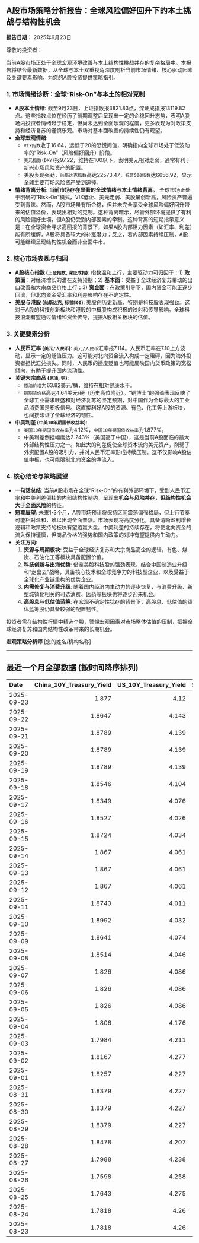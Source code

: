## A股市场策略分析报告：全球风险偏好回升下的本土挑战与结构性机会

**报告日期：** 2025年9月23日

尊敬的投资者：

当前A股市场正处于全球宏观环境改善与本土结构性挑战并存的复杂格局中。本报告将结合最新数据，从全球与本土双重视角深度剖析当前市场情绪、核心驱动因素及关键要素影响，为您的A股投资提供策略指引。

### 1. 市场情绪诊断：全球“Risk-On”与本土的相对克制

*   **A股本土情绪**: 截至9月23日，上证指数报3821.83点，深证成指报13119.82点。这些指数点位在经历了前期调整后呈现出一定的企稳回升态势，表明A股场内投资者情绪趋于稳定，但尚未达到全面乐观的程度，更多表现为对政策支持和经济复苏的谨慎乐观。市场对基本面改善的持续性仍有观望。
*   **全球宏观情绪**:
    *   `VIX指数`收于16.64，远低于20的恐慌阈值，明确指向全球市场处于低波动率的“Risk-On”（风险偏好回升）阶段。
    *   `美元指数(DXY)`报97.22，维持在100以下，表明美元相对走弱，通常有利于新兴市场风险资产的配置。
    *   美股表现强劲，`纳斯达克指数`高达22573.47，`标普500指数`达6656.92，显示全球主要市场风险资产受到追捧。
*   **情绪背离分析**: **当前市场存在显著的全球情绪与本土情绪背离。** 全球市场正处于明确的“Risk-On”模式，VIX低企、美元走弱、美股屡创新高，风险资产普遍受到青睐。然而，A股市场虽有所企稳，但并未完全享受全球风险偏好回升带来的估值溢价，表现出相对的克制。这种背离暗示，尽管外部环境提供了有利的风险偏好土壤，但A股仍受到内部因素的牵制。这种背离的短期指示意义是：在全球资金寻求高回报的背景下，如果A股内部阻力因素（如汇率、利差）能有所缓解，A股将具备较大的补涨潜力；反之，若内部因素持续压制，A股可能继续呈现结构性机会而非全面牛市。

### 2. 核心市场表现与归因

*   **A股核心指数 (`上证指数`, `深证成指`)**: 指数温和上行，主要驱动力可归因于：1) **政策面**：对经济增长的潜在支持预期；2) **基本面**：受益于全球经济复苏带动的出口改善和大宗商品价格上行；3) **资金面**：在政策引导下，国内资金可能正逐步回流，但北向资金受汇率和利差影响存在不确定性。
*   **美股与港股 (`纳斯达克`, `标普500`)**: 美股创历史新高，特别是科技股表现强劲。这对于A股的科技创新板块和港股的中概股构成积极的映射和传导影响。全球科技浪潮有望通过情绪和资金传导，提振A股相关板块的估值。

### 3. 关键要素分析

*   **人民币汇率 (`美元/人民币`)**: `美元/人民币`汇率报7.114。人民币汇率在7.10上方波动，显示一定的贬值压力。这可能对北向资金流入构成一定阻碍，因为海外投资者担忧汇兑损失。同时，人民币的适度贬值也可能反映国内货币政策的宽松倾向，有助于提升国内流动性。
*   **关键大宗商品 (`原油`, `铜`)**:
    *   `原油价格`为63.82美元/桶，维持在相对健康水平。
    *   `铜期货价格`高达4.64美元/磅（历史高位附近）。“铜博士”的强劲表现反映了全球工业需求旺盛和对经济复苏的坚定预期，对中国作为全球最大的工业品消费国是积极信号。这直接利好A股的资源、有色、化工等上游板块，也间接印证了全球经济的韧性。
*   **中美利差 (`中美10年期国债收益率`)**:
    *   `美国10年期国债收益率`为4.12%，`中国10年期国债收益率`为1.877%。
    *   中美利差倒挂幅度达2.243%（美国高于中国），这是当前A股面临的最大外部结构性压力之一。如此大的利差促使全球资本流向美元资产，削弱了外资配置A股的吸引力，并对人民币汇率形成持续压制。这不仅影响A股估值中枢，也可能限制北向资金的净流入。

### 4. 核心结论与策略展望

*   **一句话总结**: 当前A股市场在全球“Risk-On”的有利外部环境下，受到人民币汇率和中美利差倒挂的内部结构性制约，呈现出**机会与风险并存，但结构性机会大于全面风险**的特征。
*   **短期展望**: 未来1-3个月，A股市场预计将保持区间震荡偏强格局，但上行节奏可能相对温和，难以出现全面普涨。市场表现将高度分化，具备清晰盈利增长逻辑和政策支持的板块有望跑赢大盘。中美利差的持续存在，将使北向资金的流入保持谨慎，但商品价格的强势和国内政策的对冲有望提供内生动力。
*   **关注方向**:
    1.  **资源与周期板块**: 受益于全球经济复苏和大宗商品高企的逻辑，有色、煤炭、石油化工等板块具备配置价值。
    2.  **科技创新与出海优势**: 借鉴美股科技股的强劲表现，结合中国制造业升级和“走出去”战略，具备核心技术和全球竞争力的科技型企业，以及受益于全球化产业链重构的优势企业。
    3.  **内需修复与消费升级**: 随着国内经济内生动力的逐步恢复，与消费升级、新型城镇化相关的可选消费、医药等板块也将逐步迎来机会。
    4.  **高股息与低估值蓝筹**: 在宏观不确定性犹存的背景下，高股息、低估值的绩优蓝筹股仍具备较强的配置韧性。

投资者需在结构性行情中精选个股，警惕宏观因素对市场整体估值的压制，把握全球经济复苏和国内结构性改革带来的长期机会。

**宏观策略分析师**
[您的姓名/机构名称]

---

## 最近一个月全部数据 (按时间降序排列)

| Date       |   China_10Y_Treasury_Yield |   US_10Y_Treasury_Yield |   Shanghai_Composite_Index |   CSI_300_Index |   Shenzhen_Component_Index |   GOLD_spot_price |   OIL_price |   ALUMINUM_future |   BTC_price |   USD_CNY_exchange_rate |   Commodity_Index_ETF |   US_Dollar_Index |   ETH_price |   LEAN_HOGS_future |   COPPER_future |   High_Yield_Bond_ETF |   LIVE_CATTLE_future |   GOLD_near_month_future |   NATURAL_GAS_future |   PLATINUM_future |   SILVER_future |   Long_Term_Treasury_ETF |   CORN_future |   SOYBEANS_future |   WHEAT_future |   SP500_close |   NASDAQ_close |   VIX_close |   GOLD_basis_spot_vs_near |
|:-----------|---------------------------:|------------------------:|---------------------------:|----------------:|---------------------------:|------------------:|------------:|------------------:|------------:|------------------------:|----------------------:|------------------:|------------:|-------------------:|----------------:|----------------------:|---------------------:|-------------------------:|---------------------:|------------------:|----------------:|-------------------------:|--------------:|------------------:|---------------:|--------------:|---------------:|------------:|--------------------------:|
| 2025-09-23 |                     1.877  |                   4.12  |                    3821.83 |         4519.78 |                    13119.8 |            3797.7 |       63.82 |           2568.5  |      112161 |                  7.114  |                 22.49 |            97.216 |     4177.78 |             91.725 |          4.6435 |               81.26   |              235.675 |                   3797.8 |                2.866 |            1488.6 |          44.37  |                  89.32   |        425.75 |           1012.5  |         520.75 |       6656.92 |        22573.5 |       16.64 |                 -0.100098 |
| 2025-09-22 |                     1.8647 |                   4.143 |                    3828.58 |         4522.61 |                    13158   |            3740.7 |       62.64 |           2530.25 |      112749 |                  7.1129 |                 22.26 |            97.33  |     4202.88 |             98.8   |          4.573  |               81.32   |              237.15  |                   3744.8 |                2.806 |            1423.7 |          43.799 |                  88.7    |        421.75 |           1011    |         510.75 |       6693.75 |        22789   |       16.1  |                 -4.1001   |
| 2025-09-21 |                     1.8789 |                   4.139 |                    3820.09 |         4501.92 |                    13070.9 |            3671.5 |       62.68 |           2559.75 |      115306 |                  7.1129 |                 22.26 |            97.64  |     4451.33 |             97.975 |          4.569  |               81.26   |              233.575 |                   3676   |                2.888 |            1414.3 |          42.536 |                  89.02   |        424    |           1025.5  |         522.5  |       6664.36 |        22631.5 |       15.45 |                 -4.5      |
| 2025-09-20 |                     1.8789 |                   4.139 |                    3820.09 |         4501.92 |                    13070.9 |            3671.5 |       62.68 |           2559.75 |      115722 |                  7.1129 |                 22.26 |            97.64  |     4482.27 |             97.975 |          4.569  |               81.26   |              233.575 |                   3676   |                2.888 |            1414.3 |          42.536 |                  89.02   |        424    |           1025.5  |         522.5  |       6664.36 |        22631.5 |       15.45 |                 -4.5      |
| 2025-09-19 |                     1.8789 |                   4.139 |                    3820.09 |         4501.92 |                    13070.9 |            3671.5 |       62.68 |           2559.75 |      115689 |                  7.1129 |                 22.26 |            97.64  |     4470.92 |             97.975 |          4.569  |               81.26   |              233.575 |                   3676   |                2.888 |            1414.3 |          42.536 |                  89.02   |        424    |           1025.5  |         522.5  |       6664.36 |        22631.5 |       15.45 |                 -4.5      |
| 2025-09-18 |                     1.8546 |                   4.104 |                    3831.66 |         4498.11 |                    13075.7 |            3643.7 |       63.57 |           2579    |      117137 |                  7.1033 |                 22.44 |            97.35  |     4589.92 |             97.475 |          4.541  |               81.23   |              232.375 |                   3648.7 |                2.939 |            1397.4 |          41.707 |                  89.19   |        423.75 |           1037.5  |         524.25 |       6631.96 |        22470.7 |       15.7  |                 -5        |
| 2025-09-17 |                     1.8349 |                   4.076 |                    3876.34 |         4551.02 |                    13215.5 |            3681.8 |       64.05 |           2583.75 |      116469 |                  7.1142 |                 22.54 |            96.87  |     4592.73 |             97.325 |          4.571  |               81.05   |              231.1   |                   3688   |                3.1   |            1372.7 |          41.722 |                  90.12   |        426.75 |           1043.75 |         528.25 |       6600.35 |        22261.3 |       15.72 |                 -6.19995  |
| 2025-09-16 |                     1.8527 |                   4.026 |                    3861.86 |         4523.34 |                    13064   |            3688.9 |       64.52 |           2614.75 |      116843 |                  7.1185 |                 22.78 |            96.63  |     4503.56 |             97.375 |          4.633  |               81.13   |              233.45  |                   3695.5 |                3.103 |            1398.5 |          42.471 |                  90.35   |        429.5  |           1049.75 |         534    |       6606.76 |        22334   |       16.36 |                 -6.6001   |
| 2025-09-15 |                     1.8724 |                   4.034 |                    3860.5  |         4533.06 |                    13005.8 |            3682.2 |       63.3  |           2591    |      115445 |                  7.1242 |                 22.55 |            97.3   |     4526.82 |             97.525 |          4.6555 |               81.19   |              234.6   |                   3689.5 |                3.043 |            1412.8 |          42.517 |                  90.16   |        423.25 |           1042.75 |         525    |       6615.28 |        22348.8 |       15.69 |                 -7.30005  |
| 2025-09-14 |                     1.867  |                   4.061 |                    3870.6  |         4522    |                    12924.1 |            3649.4 |       62.69 |           2583.75 |      115408 |                  7.1184 |                 22.35 |            97.55  |     4609.6  |             97.125 |          4.5885 |               80.96   |              229.975 |                   3657.3 |                2.941 |            1407.3 |          42.387 |                  89.95   |        399    |           1025.75 |         503    |       6584.29 |        22141.1 |       14.76 |                 -7.90015  |
| 2025-09-13 |                     1.867  |                   4.061 |                    3870.6  |         4522    |                    12924.1 |            3649.4 |       62.69 |           2583.75 |      115951 |                  7.1184 |                 22.35 |            97.55  |     4668.18 |             97.125 |          4.5885 |               80.96   |              229.975 |                   3657.3 |                2.941 |            1407.3 |          42.387 |                  89.95   |        399    |           1025.75 |         503    |       6584.29 |        22141.1 |       14.76 |                 -7.90015  |
| 2025-09-12 |                     1.867  |                   4.061 |                    3870.6  |         4522    |                    12924.1 |            3649.4 |       62.69 |           2583.75 |      116102 |                  7.1184 |                 22.35 |            97.55  |     4715.25 |             97.125 |          4.5885 |               80.96   |              229.975 |                   3657.3 |                2.941 |            1407.3 |          42.387 |                  89.95   |        399    |           1025.75 |         503    |       6584.29 |        22141.1 |       14.76 |                 -7.90015  |
| 2025-09-11 |                     1.8743 |                   4.011 |                    3875.31 |         4548.04 |                    12979.9 |            3636.9 |       62.37 |           2587.75 |      115508 |                  7.1207 |                 22.22 |            97.54  |     4461.23 |             98.175 |          4.5905 |               81.04   |              232.275 |                   3645   |                2.934 |            1395.4 |          41.697 |                  90.34   |        399    |           1015.25 |         503    |       6587.47 |        22043.1 |       14.71 |                 -8.1001   |
| 2025-09-10 |                     1.8992 |                   4.032 |                    3812.22 |         4445.37 |                    12557.7 |            3643.6 |       63.67 |           2518.25 |      113955 |                  7.1209 |                 22.39 |            97.78  |     4349.15 |             96.825 |          4.55   |               80.84   |              231.15  |                   3653.1 |                3.029 |            1392.9 |          41.133 |                  89.74   |        397.25 |           1005.5  |         495    |       6532.04 |        21886.1 |       15.35 |                 -9.5      |
| 2025-09-09 |                     1.8641 |                   4.074 |                    3807.29 |         4436.26 |                    12510.6 |            3643.3 |       62.63 |           2516    |      111531 |                  7.1293 |                 22.24 |            97.79  |     4309.04 |             96.125 |          4.501  |               80.78   |              230.175 |                   3653.3 |                3.117 |            1367.3 |          40.878 |                  89.23   |        401.25 |           1011.5  |         500.75 |       6512.61 |        21879.5 |       15.04 |                -10        |
| 2025-09-08 |                     1.8514 |                   4.046 |                    3826.84 |         4467.57 |                    12666.8 |            3638.1 |       62.26 |           2511    |      112071 |                  7.1325 |                 22.18 |            97.45  |     4308.07 |             95.15  |          4.4905 |               80.87   |              235.8   |                   3648.5 |                3.09  |            1380.8 |          41.426 |                  89.74   |        403    |           1013.5  |         505.5  |       6495.15 |        21798.7 |       15.11 |                -10.3999   |
| 2025-09-07 |                     1.826  |                   4.086 |                    3812.51 |         4460.33 |                    12590.6 |            3613.2 |       61.87 |           2495.25 |      111168 |                  7.1414 |                 22.03 |            97.77  |     4305.35 |             96.025 |          4.4825 |               80.87   |              235.975 |                   3624   |                3.048 |            1381.7 |          41.074 |                  88.56   |        399    |           1006.5  |         501    |       6481.5  |        21700.4 |       15.18 |                -10.8      |
| 2025-09-06 |                     1.826  |                   4.086 |                    3812.51 |         4460.33 |                    12590.6 |            3613.2 |       61.87 |           2495.25 |      110225 |                  7.1414 |                 22.03 |            97.77  |     4274.24 |             96.025 |          4.4825 |               80.87   |              235.975 |                   3624   |                3.048 |            1381.7 |          41.074 |                  88.56   |        399    |           1006.5  |         501    |       6481.5  |        21700.4 |       15.18 |                -10.8      |
| 2025-09-05 |                     1.826  |                   4.086 |                    3812.51 |         4460.33 |                    12590.6 |            3613.2 |       61.87 |           2495.25 |      110651 |                  7.1414 |                 22.03 |            97.77  |     4306.99 |             96.025 |          4.4825 |               80.87   |              235.975 |                   3624   |                3.048 |            1381.7 |          41.074 |                  88.56   |        399    |           1006.5  |         501    |       6481.5  |        21700.4 |       15.18 |                -10.8      |
| 2025-09-04 |                     1.806  |                   4.176 |                    3765.88 |         4365.21 |                    12118.7 |            3565.8 |       63.48 |           2488.75 |      110724 |                  7.1414 |                 22.21 |            98.35  |     4298.74 |             95.025 |          4.488  |               80.83   |              236.95  |                   3577.3 |                3.074 |            1371.2 |          40.911 |                  87.23   |        399.75 |           1012    |         502.25 |       6502.08 |        21707.7 |       15.3  |                -11.5      |
| 2025-09-03 |                     1.7984 |                   4.211 |                    3813.56 |         4459.83 |                    12472   |            3593.2 |       63.97 |           2505.5  |      111723 |                  7.139  |                 22.37 |            98.14  |     4450.39 |             93.825 |          4.5585 |               80.61   |              238.325 |                   3606.1 |                3.064 |            1448.6 |          41.542 |                  86.57   |        397.75 |           1016    |         504    |       6448.26 |        21497.7 |       16.35 |                -12.9001   |
| 2025-09-02 |                     1.8167 |                   4.277 |                    3858.13 |         4490.45 |                    12553.8 |            3549.4 |       65.59 |           2514.5  |      111201 |                  7.1304 |                 22.57 |            98.4   |     4325.37 |             95.55  |          4.5695 |               80.39   |              239.525 |                   3562.9 |                3.009 |            1405.8 |          41.071 |                  85.63   |        403    |           1025.75 |         513    |       6415.54 |        21279.6 |       17.17 |                -13.5      |
| 2025-09-01 |                     1.8257 |                   4.227 |                    3875.53 |         4523.71 |                    12829   |            3473.7 |       64.01 |           2514.75 |      109251 |                  7.1304 |                 22.21 |            97.77  |     4314.47 |             95.025 |          4.5185 |               80.477  |              241.9   |                   3487.2 |                2.997 |            1365.7 |          40.2   |                  86.272  |        398    |           1036.75 |         518    |       6460.26 |        21455.6 |       15.36 |                -13.5      |
| 2025-08-31 |                     1.8379 |                   4.227 |                    3857.93 |         4496.76 |                    12696.2 |            3473.7 |       64.01 |           2514.75 |      108237 |                  7.153  |                 22.21 |            97.77  |     4390.02 |             95.025 |          4.5185 |               80.477  |              241.9   |                   3487.2 |                2.997 |            1365.7 |          40.2   |                  86.272  |        398    |           1036.75 |         518    |       6460.26 |        21455.6 |       15.36 |                -13.5      |
| 2025-08-30 |                     1.8379 |                   4.227 |                    3857.93 |         4496.76 |                    12696.2 |            3473.7 |       64.01 |           2514.75 |      108808 |                  7.153  |                 22.21 |            97.77  |     4374.15 |             95.025 |          4.5185 |               80.477  |              241.9   |                   3487.2 |                2.997 |            1365.7 |          40.2   |                  86.272  |        398    |           1036.75 |         518    |       6460.26 |        21455.6 |       15.36 |                -13.5      |
| 2025-08-29 |                     1.8379 |                   4.227 |                    3857.93 |         4496.76 |                    12696.2 |            3473.7 |       64.01 |           2514.75 |      108411 |                  7.153  |                 22.21 |            97.77  |     4360.15 |             95.025 |          4.5185 |               80.477  |              241.9   |                   3487.2 |                2.997 |            1365.7 |          40.2   |                  86.272  |        398    |           1036.75 |         518    |       6460.26 |        21455.6 |       15.36 |                -13.5      |
| 2025-08-28 |                     1.8478 |                   4.207 |                    3843.6  |         4463.78 |                    12571.4 |            3431.8 |       64.6  |           2516.25 |      112545 |                  7.153  |                 22.18 |            97.81  |     4507.18 |             94.275 |          4.4635 |               80.6263 |              237     |                   3445.8 |                2.944 |            1356.4 |          39.19  |                  86.8897 |        385.5  |           1028.25 |         510.25 |       6501.86 |        21705.2 |       14.43 |                -14        |
| 2025-08-27 |                     1.7988 |                   4.238 |                    3800.35 |         4386.13 |                    12295.1 |            3404.6 |       64.15 |           2506    |      111222 |                  7.152  |                 22.04 |            98.23  |     4503.39 |             93.9   |          4.4145 |               80.5865 |              243.25  |                   3404.6 |                2.867 |            1341.4 |          38.689 |                  86.3218 |        382.5  |           1027.25 |         502.25 |       6481.4  |        21590.1 |       14.85 |                  0        |
| 2025-08-26 |                     1.7598 |                   4.258 |                    3868.38 |         4452.59 |                    12473.2 |            3388.6 |       63.25 |           2541.25 |      111803 |                  7.151  |                 22.02 |            98.23  |     4600.43 |             93.425 |          4.4505 |               80.487  |              242.5   |                   3388.6 |                2.717 |            1342.4 |          38.582 |                  86.4214 |        387.5  |           1028.75 |         509.5  |       6465.94 |        21544.3 |       14.62 |                  0        |
| 2025-08-25 |                     1.7643 |                   4.275 |                    3883.56 |         4469.22 |                    12441.1 |            3373.8 |       64.8  |           2527    |      110124 |                  7.1675 |                 22.19 |            98.43  |     4372.99 |             91.4   |          4.4665 |               80.3078 |              240.225 |                   3373.8 |                2.696 |            1331.6 |          38.677 |                  86.4712 |        389.25 |           1025.5  |         506.75 |       6439.32 |        21449.3 |       14.79 |                  0        |
| 2025-08-24 |                     1.7818 |                   4.26  |                    3825.76 |         4378    |                    12166.1 |            3374.4 |       63.66 |           2505.25 |      113458 |                  7.1799 |                 22.08 |            97.72  |     4779.65 |             91.2   |          4.4475 |               80.467  |              239.95  |                   3374.4 |                2.698 |            1355.4 |          39.003 |                  86.7203 |        388.25 |           1036.5  |         504.75 |       6466.91 |        21496.5 |       14.22 |                  0        |
| 2025-08-23 |                     1.7818 |                   4.26  |                    3825.76 |         4378    |                    12166.1 |            3374.4 |       63.66 |           2505.25 |      115374 |                  7.1799 |                 22.08 |            97.72  |     4776.09 |             91.2   |          4.4475 |               80.467  |              239.95  |                   3374.4 |                2.698 |            1355.4 |          39.003 |                  86.7203 |        388.25 |           1036.5  |         504.75 |       6466.91 |        21496.5 |       14.22 |                  0        |